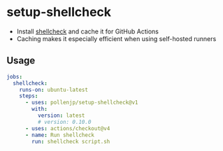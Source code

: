 # setup-shellcheck

- Install [shellcheck](https://github.com/koalaman/shellcheck) and cache it for
  GitHub Actions
- Caching makes it especially efficient when using self-hosted runners

## Usage

```yaml
jobs:
  shellcheck:
    runs-on: ubuntu-latest
    steps:
      - uses: pollenjp/setup-shellcheck@v1
        with:
          version: latest
          # version: 0.10.0
      - uses: actions/checkout@v4
      - name: Run shellcheck
        run: shellcheck script.sh
```
